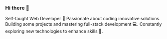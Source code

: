 ### Hi there 👋

Self-taught Web Developer 🚀 Passionate about coding innovative solutions. Building some projects and mastering full-stack development 💻. Constantly exploring new technologies to enhance skills 🌟.

<!--
**ThomasCode92/ThomasCode92** is a ✨ _special_ ✨ repository because its `README.md` (this file) appears on your GitHub profile.

Here are some ideas to get you started:

- 🔭 I’m currently working on ...
- 🌱 I’m currently learning ...
- 👯 I’m looking to collaborate on ...
- 🤔 I’m looking for help with ...
- 💬 Ask me about ...
- 📫 How to reach me: ...
- 😄 Pronouns: ...
- ⚡ Fun fact: ...
-->

